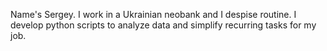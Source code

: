 Name's Sergey.
I work in a Ukrainian neobank and I despise routine.
I develop python scripts to analyze data and simplify recurring tasks for my job. 

<!---
methuselach/methuselach is a ✨ special ✨ repository because its `README.md` (this file) appears on your GitHub profile.
You can click the Preview link to take a look at your changes.
--->
